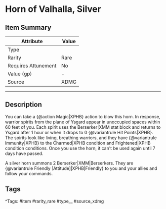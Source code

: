 # Horn of Valhalla, Silver

## Item Summary

| Attribute            | Value                        |
|----------------------|------------------------------|
| Type                 |   |
| Rarity               | Rare             |
| Requires Attunement  | No                |
| Value (gp)           | -    |
| Source               | XDMG |

---

## Description

You can take a {@action Magic|XPHB} action to blow this horn. In response, warrior spirits from the plane of Ysgard appear in unoccupied spaces within 60 feet of you. Each spirit uses the Berserker|XMM stat block and returns to Ysgard after 1 hour or when it drops to 0 {@variantrule Hit Points|XPHB}. The spirits look like living, breathing warriors, and they have {@variantrule Immunity|XPHB} to the Charmed|XPHB condition and Frightened|XPHB condition conditions. Once you use the horn, it can't be used again until 7 days have passed.

A silver horn summons 2 Berserker|XMM|Berserkers. They are {@variantrule Friendly [Attitude]|XPHB|Friendly} to you and your allies and follow your commands.

## Tags

^Tags: #item #rarity_rare #type__ #source_xdmg